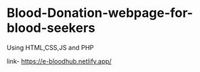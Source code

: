 # Blood-Donation-webpage-for-blood-seekers
Using HTML,CSS,JS and PHP

link- https://e-bloodhub.netlify.app/
